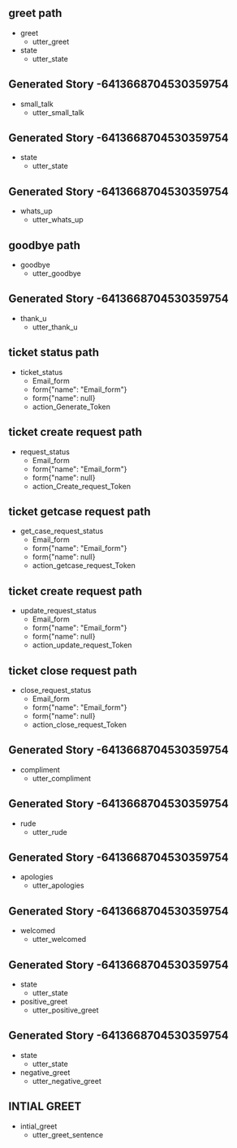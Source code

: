 ## greet path
* greet
    - utter_greet
* state
    - utter_state

## Generated Story -6413668704530359754
* small_talk
    - utter_small_talk

## Generated Story -6413668704530359754
* state
    - utter_state

## Generated Story -6413668704530359754
* whats_up
    - utter_whats_up

## goodbye path
* goodbye
  - utter_goodbye
 
## Generated Story -6413668704530359754
* thank_u
    - utter_thank_u
 
## ticket status path
* ticket_status
  - Email_form
  - form{"name": "Email_form"}
  - form{"name": null}
  - action_Generate_Token

## ticket create request path
* request_status
  - Email_form
  - form{"name": "Email_form"}
  - form{"name": null}
  - action_Create_request_Token


## ticket getcase request path
* get_case_request_status
  - Email_form
  - form{"name": "Email_form"}
  - form{"name": null}
  - action_getcase_request_Token
 

## ticket create request path
* update_request_status
  - Email_form
  - form{"name": "Email_form"}
  - form{"name": null}
  - action_update_request_Token

## ticket close request path
* close_request_status
  - Email_form
  - form{"name": "Email_form"}
  - form{"name": null}
  - action_close_request_Token

## Generated Story -6413668704530359754
* compliment
    - utter_compliment

## Generated Story -6413668704530359754
* rude
    - utter_rude

## Generated Story -6413668704530359754
* apologies
    - utter_apologies
    
## Generated Story -6413668704530359754
* welcomed
    - utter_welcomed
    
## Generated Story -6413668704530359754
* state
    - utter_state
* positive_greet
    - utter_positive_greet

## Generated Story -6413668704530359754
* state
    - utter_state
* negative_greet
    - utter_negative_greet


## INTIAL GREET 
* intial_greet
    - utter_greet_sentence